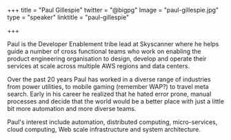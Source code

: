 +++
title = "Paul Gillespie"
twitter = "@bigpg"
Image = "paul-gillespie.jpg"
type = "speaker"
linktitle = "paul-gillespie"

+++

Paul is the Developer Enablement tribe lead at Skyscanner where he helps guide a number of cross functional teams who work on enabling the product engineering organisation to design, develop and operate their services at scale across multiple AWS regions and data centers.

Over the past 20 years Paul has worked in a diverse range of industries from power utilities, to mobile gaming (remember WAP?) to travel meta search. Early in his career he realized that he hated error prone, manual processes and decide that the world would be a better place with just a little bit more automation and more diverse teams.

Paul's interest include automation, distributed computing, micro-services, cloud computing, Web scale infrastructure and system architecture.

